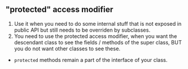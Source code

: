 ## "protected" access modifier

1. Use it when you need to do some internal stuff that is not exposed in 
public API but still needs to be overriden by subclasses.
2. You need to use the protected access modifier, when you want the descendant class to see the fields / methods 
of the super class, BUT you do not want other classes to see these.

- `protected` methods remain a part of the interface of your class.
